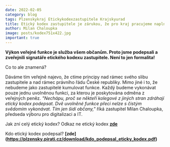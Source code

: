```yaml
---
date: 2022-02-05
category: blog
tags: Plzenskykraj Etickykodexzastupitele Krajskyurad
title: Etický kodex zastupitele je zárukou, že pro kraj pracujeme naplno
author: Milan Chaloupka
image: posts/kodex751x422.jpg
important: true
---
```


**Výkon veřejné funkce je služba všem občanům. Proto jsme podepsali a zveřejnili signatáře etického kodexu zastupitele. Není to jen formalita!** 

Co to ale znamená?

Dáváme tím veřejně najevo, že ctíme principy nad rámec svého slibu zastupitele a nad rámec právního řádu České republiky. Mimo jiné i to, že nebudeme jako zastupitelé kumulovat funkce. 
Každý budeme vykonávat pouze jednu uvolněnou funkci, za kterou je poskytována odměna z veřejných peněz. 
*"Nechápu, proč se někteří kolegové z jiných stran zdráhají etický kodex podepsat. Dvě uvolněné funkce přeci nelze s čistým svědomím vykonávat. Tím jen šidí občany,"* říká zastupitel Milan Chaloupka, předseda výboru pro digitalizaci a IT.  

Jak zní celý etický kodex? Odkaz ne etický kodex **[zde](https://www.plzensky-kraj.cz/eticky-kodex-clena-zastupitelstva-plzenskeho-kraje)**

Kdo etický kodex podepsal? **[zde] (https://plzensky.pirati.cz/download/kdo_podepsal_eticky_kodex.pdf)**
